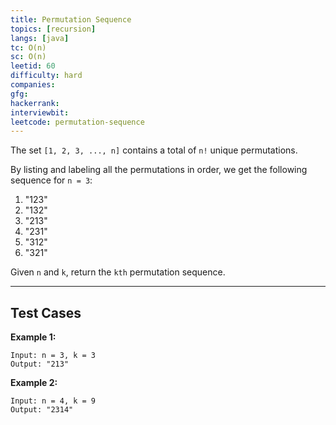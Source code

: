 ```yaml
---
title: Permutation Sequence
topics: [recursion]
langs: [java]
tc: O(n)
sc: O(n)
leetid: 60
difficulty: hard
companies: 
gfg: 
hackerrank: 
interviewbit: 
leetcode: permutation-sequence
---
```


The set `[1, 2, 3, ..., n]` contains a total of `n!` unique permutations.

By listing and labeling all the permutations in order, we get the following sequence for `n = 3`:

1. "123"
2. "132"
3. "213"
4. "231"
5. "312"
6. "321"

Given `n` and `k`, return the `kth` permutation sequence.

---

## Test Cases

**Example 1:** 
```
Input: n = 3, k = 3
Output: "213"
```

**Example 2:** 
```
Input: n = 4, k = 9
Output: "2314"
```